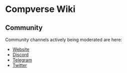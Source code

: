 # Compverse Wiki



## Community 

Community channels actively being moderated are here:
- [Website](https://compverse.io)
- [Discord](https://discord.gg/V2m6DRv)
- [Telegram](https://t.me/compverse)
- [Twitter](https://twitter.com/compverse)